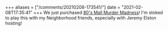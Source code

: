 +++
aliases = ["/comments/20210208-173541/"]
date = "2021-02-08T17:35:41"
+++
We just purchased [80's Mall Murder Madness](https://www.broadwaymurdermysteries.com/80s-mall-murder-madness)! I'm stoked to play this with my Neighborhood friends, especially with Jeremy Elston hosting!

